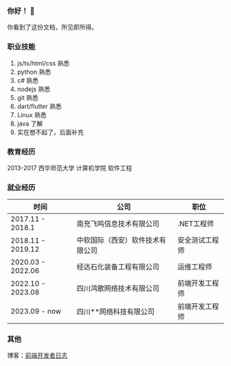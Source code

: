 
### 你好！ 👋

你看到了这份文档，所见即所得。

### 职业技能
 1. js/ts/html/css 熟悉
 2. python 熟悉
 3. c# 熟悉
 4. nodejs 熟悉
 5. git 熟悉
 6. dart/flutter 熟悉
 7. Linux 熟悉
 8. java 了解
 9. 实在想不起了，后面补充

### 教育经历
 2013-2017 西华师范大学 计算机学院 软件工程

### 就业经历
| 时间              | 公司                     | 职位         |
|  ----             | ----                     | ---          |
| 2017.11 - 2018.1  | 南充飞鸣信息技术有限公司 |.NET工程师|
| 2018.11 - 2019.12 | 中软国际（西安）软件技术有限公司 |安全测试工程师|
| 2020.03 - 2022.06 | 经达石化装备工程有限公司 |运维工程师| 
| 2022.10 - 2023.08 | 四川鸿歌网络技术有限公司 |前端开发工程师| 
| 2023.09 - now     | 四川**网络科技有限公司   |前端开发工程师| 

### 其他
 博客：[前端开发者日志](http://styx.sdf.org)
 

